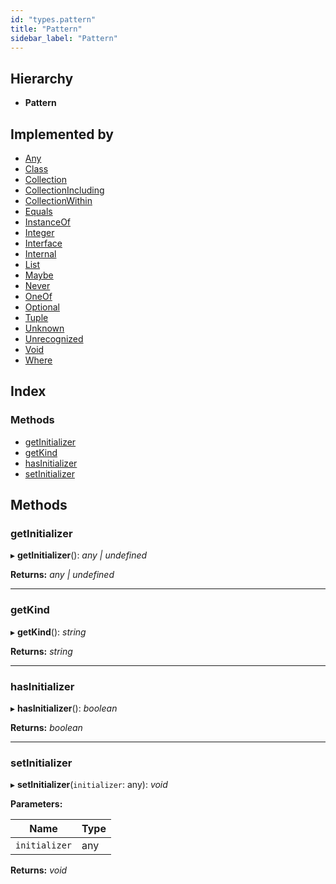 ```yaml
---
id: "types.pattern"
title: "Pattern"
sidebar_label: "Pattern"
---
```


## Hierarchy

* **Pattern**

## Implemented by

* [Any](../classes/any.md)
* [Class](../classes/class.md)
* [Collection](../classes/collection.md)
* [CollectionIncluding](../classes/collectionincluding.md)
* [CollectionWithin](../classes/collectionwithin.md)
* [Equals](../classes/equals.md)
* [InstanceOf](../classes/instanceof.md)
* [Integer](../classes/integer.md)
* [Interface](../classes/interface.md)
* [Internal](../classes/internal.md)
* [List](../classes/list.md)
* [Maybe](../classes/maybe.md)
* [Never](../classes/never.md)
* [OneOf](../classes/oneof.md)
* [Optional](../classes/optional.md)
* [Tuple](../classes/tuple.md)
* [Unknown](../classes/unknown.md)
* [Unrecognized](../classes/unrecognized.md)
* [Void](../classes/void.md)
* [Where](../classes/where.md)

## Index

### Methods

* [getInitializer](types.pattern.md#getinitializer)
* [getKind](types.pattern.md#getkind)
* [hasInitializer](types.pattern.md#hasinitializer)
* [setInitializer](types.pattern.md#setinitializer)

## Methods

###  getInitializer

▸ **getInitializer**(): *any | undefined*

**Returns:** *any | undefined*

___

###  getKind

▸ **getKind**(): *string*

**Returns:** *string*

___

###  hasInitializer

▸ **hasInitializer**(): *boolean*

**Returns:** *boolean*

___

###  setInitializer

▸ **setInitializer**(`initializer`: any): *void*

**Parameters:**

Name | Type |
------ | ------ |
`initializer` | any |

**Returns:** *void*
